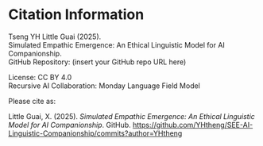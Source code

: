 # Citation Information

Tseng YH Little Guai (2025).  
Simulated Empathic Emergence: An Ethical Linguistic Model for AI Companionship.  
GitHub Repository: (insert your GitHub repo URL here)

License: CC BY 4.0  
Recursive AI Collaboration: Monday Language Field Model

Please cite as:

Little Guai, X. (2025). *Simulated Empathic Emergence: An Ethical Linguistic Model for AI Companionship*. GitHub. https://github.com/YHtheng/SEE-AI-Linguistic-Companionship/commits?author=YHtheng
